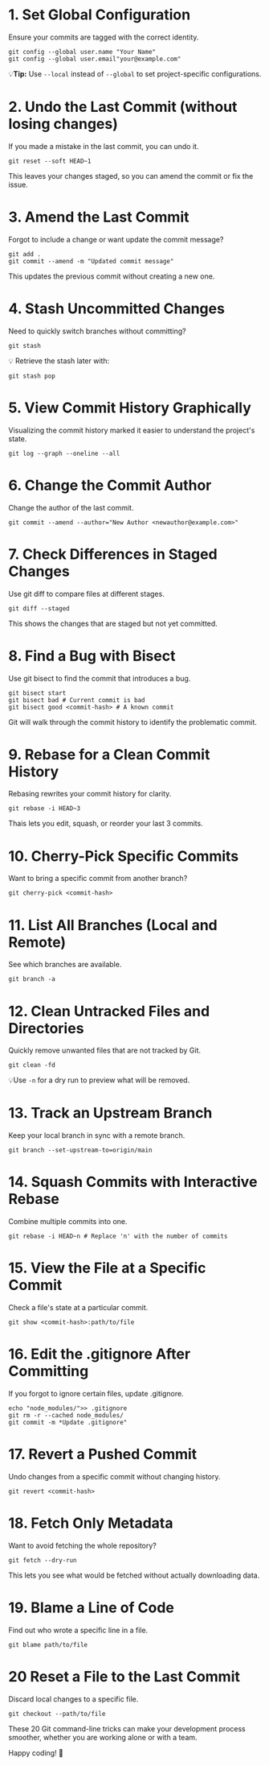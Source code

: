 # 1. Set Global Configuration
 Ensure your commits are tagged with the correct identity.

```
git config --global user.name "Your Name"
git config --global user.email"your@example.com"
```

💡**Tip:** Use ```--local``` instead of ```--global``` to set project-specific configurations.

# 2. Undo the Last Commit (without losing changes)
If you made a mistake in the last commit, you can undo it.
```
git reset --soft HEAD~1
```
This leaves your changes staged, so you can amend the commit or fix the issue.

# 3. Amend the Last Commit
Forgot to include a change or want update the commit message?
```
git add .
git commit --amend -m "Updated commit message"
```
This updates the previous commit without creating a new one.

# 4. Stash Uncommitted Changes
Need to quickly switch branches without committing?
```
git stash
```
💡 Retrieve the stash later with:
```
git stash pop
```

# 5. View Commit History Graphically
Visualizing the commit history marked it easier to understand the project's state.
```
git log --graph --oneline --all
```

# 6. Change the Commit Author
Change the author of the last commit.
```
git commit --amend --author="New Author <newauthor@example.com>"
```
# 7. Check Differences in Staged Changes
Use git diff to compare files at different stages.
```
git diff --staged
```
This shows the changes that are staged but not yet committed.

# 8. Find a Bug with Bisect
Use git bisect to find the commit that introduces a bug.
```
git bisect start
git bisect bad # Current commit is bad
git bisect good <commit-hash> # A known commit
```
Git will walk through the commit history to identify the problematic commit.

# 9. Rebase for a Clean Commit History
Rebasing rewrites your commit history for clarity.
```
git rebase -i HEAD~3
```
Thais lets you edit, squash, or reorder your last 3 commits.

# 10. Cherry-Pick Specific Commits
Want to bring a specific commit from another branch?
```
git cherry-pick <commit-hash>
```

# 11. List All Branches (Local and Remote)
See which branches are available.
```
git branch -a
```

# 12. Clean Untracked Files and Directories
Quickly remove unwanted files that  are not tracked by Git.
```
git clean -fd
```
💡Use ```-n``` for a dry run to preview what will be removed.

# 13. Track an Upstream Branch
Keep your local branch in sync with a remote branch.
```
git branch --set-upstream-to=origin/main
```

# 14. Squash Commits with Interactive Rebase
Combine multiple commits into one.
```
git rebase -i HEAD~n # Replace 'n' with the number of commits
```
# 15. View the File at a Specific Commit
Check a file's state at a particular commit.
```
git show <commit-hash>:path/to/file
```

# 16. Edit the .gitignore After Committing
If you forgot to ignore certain files, update .gitignore.
```
echo "node_modules/">> .gitignore
git rm -r --cached node_modules/
git commit -m *Update .gitignore"
```

# 17. Revert a Pushed Commit
Undo changes from a specific commit without changing history.
```
git revert <commit-hash>
```

# 18. Fetch Only Metadata
Want to avoid fetching the whole repository?
```
git fetch --dry-run
```
This lets you see what would be fetched without actually downloading data.

# 19. Blame a Line of Code
Find out who wrote a specific line in a file.
```
git blame path/to/file
```

# 20 Reset a File to the Last Commit
Discard local changes to a specific file.
```
git checkout --path/to/file
```
These 20 Git command-line tricks can make your development process smoother, whether you are working alone or with a team.

Happy coding! 🚀
